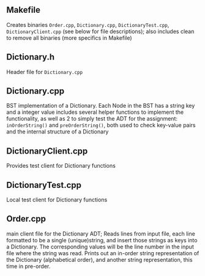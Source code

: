 ## Makefile
Creates binaries `Order.cpp`, `Dictionary.cpp`, `DictionaryTest.cpp`, `DictionaryClient.cpp` (see below for file descriptions); also includes clean to remove all binaries (more specifics in Makefile)

## Dictionary.h
Header file for `Dictionary.cpp`

## Dictionary.cpp
BST implementation of a Dictionary. Each Node in the BST has a string key and a integer value includes several helper functions to implement the functionality, as well as 2 to simply test the ADT for the assignment: `inOrderString()` and `preOrderString()`, both used to check key-value pairs and the internal structure of a Dictionary
       
## DictionaryClient.cpp
Provides test client for Dictionary functions

## DictionaryTest.cpp
Local test client for Dictionary functions

## Order.cpp
main client file for the Dictionary ADT; Reads lines from input file, each line formatted to be a single (unique)string, and insert those strings as keys into a Dictionary. The corresponding values will be the line number in the input file where the string was read. 
Prints out an in-order string representation of the Dictionary (alphabetical order), and another string representation, this time in pre-order.
